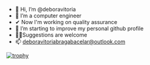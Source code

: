 - 👋 Hi, I’m @deboravitoria
- 👀 I’m a computer engineer
- ✔ Now I'm working on quality assurance
- 🌱 I’m starting to improve my personal github profile
- 🤜🤛Suggestions are welcome
- 📫 deboravitoriabragabacelar@outlook.com

[![trophy](https://github-profile-trophy.vercel.app/?username=deboravitoriaa&theme=discord)](https://github.com/ryo-ma/github-profile-trophy)

<!---
deboravitoria/deboravitoria is a ✨ special ✨ repository because its `README.md` (this file) appears on your GitHub profile.
You can click the Preview link to take a look at your changes.
--->
